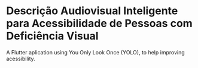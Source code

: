# Descrição Audiovisual Inteligente para Acessibilidade de Pessoas com Deficiência Visual

A Flutter aplication using You Only Look Once (YOLO), to help improving acessibility.
